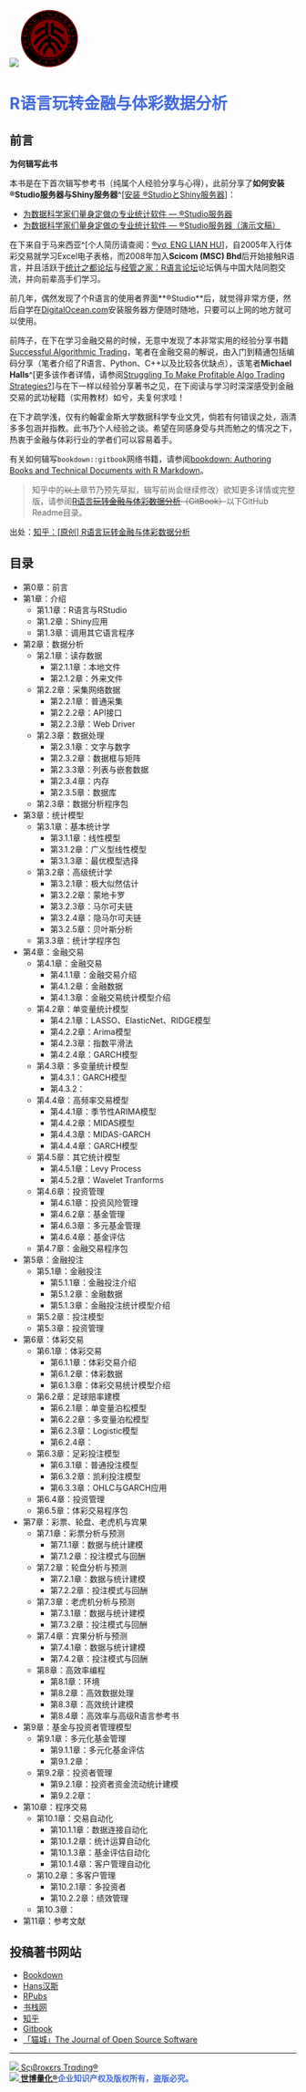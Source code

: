 
<img src='文艺坊图库/coursera.jpg' height='100'> <img src='文艺坊图库/大秦赋 - 北京大学.png' height='100'>

# <span style='color:RoyalBlue'>R语言玩转金融与体彩数据分析</span>

## 前言

**为何辑写此书**
  
  本书是在下首次辑写参考书（纯属个人经验分享与心得），此前分享了**如何安装®Studio服务器与Shiny服务器**^[[安装 ®StudioとShiny服务器](https://github.com/scibrokes/setup-rstudio-server)]：

- [为数据科学家们量身定做の专业统计软件 — ®Studio服务器](https://beta.rstudioconnect.com/englianhu/Introducing-RStudio-Server-for-Data-Scientists/Introducing-RStudio-Server-for-Data-Scientists.html)
- [为数据科学家们量身定做の专业统计软件 — ®Studio服务器（演示文稿）](https://beta.rstudioconnect.com/englianhu/Introducing-RStudio-Server-for-Data-Scientists-Slides/Introducing-RStudio-Server-for-Data-Scientists-slides.html)

在下来自于马来西亚^[个人简历请查阅：[®γσ, ENG LIAN HU](https://beta.rstudioconnect.com/content/3091/ryo-eng.html)]，自2005年入行体彩交易就学习Excel电子表格，而2008年加入**Scicom (MSC) Bhd**后开始接触R语言，并且活跃于[统计之都论坛](https://d.cosx.org)与[经管之家：R语言论坛](http://bbs.pinggu.org/forum-69-1.html)论坛俩与中国大陆同胞交流，并向前辈高手们学习。

前几年，偶然发现了个R语言的使用者界面**®Studio**后，就觉得非常方便，然后自学在[DigitalOcean.com](https://m.do.co/c/aabb124120d0)安装服务器方便随时随地，只要可以上网的地方就可以使用。

前阵子，在下在学习金融交易的时候，无意中发现了本非常实用的经验分享书籍[Successful Algorithmic Trading](https://raw.githubusercontent.com/englianhu/binary.com-interview-question/master/reference/Successful%20Algorithmic%20Trading.pdf)，笔者在金融交易的解说，由入门到精通包括编码分享（笔者介绍了R语言、Python、C++以及比较各优缺点），该笔者**Michael Halls**^[更多该作者详情，请参阅[Struggling To Make Profitable Algo Trading Strategies?](https://www.quantstart.com/successful-algorithmic-trading-ebook)]与在下一样以经验分享著书之见，在下阅读与学习时深深感受到金融交易的武功秘籍（实用教材）如兮，夫复何求哇！

在下才疏学浅，仅有约翰霍金斯大学数据科学专业文凭，倘若有何错误之处，涵清多多包涵并指教。此书乃个人经验之谈。希望在同感身受与共而勉之的情况之下，热衷于金融与体彩行业的学者们可以容易着手。

有关如何辑写`bookdown::gitbook`网络书籍，请参阅[bookdown: Authoring Books and Technical Documents with R Markdown](https://bookdown.org/yihui/bookdown/)。

> 知乎中的<s>以上</s>章节乃预先草拟，辑写前尚会继续修改）欲知更多详情或完整版，请参阅<s>[R语言玩转金融与体彩数据分析](https://link.zhihu.com/?target=https%3A//github.com/englianhu/data-analysis)（GitBook）</s>以下GitHub Readme目录。

出处：[知乎：[原创] R语言玩转金融与体彩数据分析](https://zhuanlan.zhihu.com/p/30882947)

## 目录

- 第0章：前言
- 第1章：介绍
  - 第1.1章：R语言与RStudio
  - 第1.2章：Shiny应用
  - 第1.3章：调用其它语言程序
- 第2章：数据分析
  - 第2.1章：读存数据
    - 第2.1.1章：本地文件
    - 第2.1.2章：外来文件
  - 第2.2章：采集网络数据
    - 第2.2.1章：普通采集
    - 第2.2.2章：API接口
    - 第2.2.3章：Web Driver
  - 第2.3章：数据处理
    - 第2.3.1章：文字与数字
    - 第2.3.2章：数据框与矩阵
    - 第2.3.3章：列表与嵌套数据
    - 第2.3.4章：内存
    - 第2.3.5章：数据库
  - 第2.3章：数据分析程序包
- 第3章：统计模型
  - 第3.1章：基本统计学
    - 第3.1.1章：线性模型
    - 第3.1.2章：广义型线性模型
    - 第3.1.3章：最优模型选择
  - 第3.2章：高级统计学
    - 第3.2.1章：极大似然估计
    - 第3.2.2章：蒙地卡罗
    - 第3.2.3章：马尔可夫链
    - 第3.2.4章：隐马尔可夫链
    - 第3.2.5章：贝叶斯分析
  - 第3.3章：统计学程序包
- 第4章：金融交易
  - 第4.1章：金融交易
    - 第4.1.1章：金融交易介绍
    - 第4.1.2章：金融数据
    - 第4.1.3章：金融交易统计模型介绍
  - 第4.2章：单变量统计模型
    - 第4.2.1章：LASSO、ElasticNet、RIDGE模型
    - 第4.2.2章：Arima模型
    - 第4.2.3章：指数平滑法
    - 第4.2.4章：GARCH模型
  - 第4.3章：多变量统计模型 
    - 第4.3.1：GARCH模型
    - 第4.3.2：
  - 第4.4章：高频率交易模型
    - 第4.4.1章：季节性ARIMA模型
    - 第4.4.2章：MIDAS模型
    - 第4.4.3章：MIDAS-GARCH
    - 第4.4.4章：GARCH模型
  - 第4.5章：其它统计模型
    - 第4.5.1章：Levy Process
    - 第4.5.2章：Wavelet Tranforms
  - 第4.6章：投资管理
    - 第4.6.1章：投资风险管理
    - 第4.6.2章：基金管理
    - 第4.6.3章：多元基金管理
    - 第4.6.4章：基金评估
  - 第4.7章：金融交易程序包
- 第5章：金融投注
  - 第5.1章：金融投注
    - 第5.1.1章：金融投注介绍
    - 第5.1.2章：金融数据
    - 第5.1.3章：金融投注统计模型介绍
  - 第5.2章：投注模型
  - 第5.3章：投资管理
- 第6章：体彩交易
  - 第6.1章：体彩交易
    - 第6.1.1章：体彩交易介绍
    - 第6.1.2章：体彩数据
    - 第6.1.3章：体彩交易统计模型介绍
  - 第6.2章：足球赔率建模
    - 第6.2.1章：单变量泊松模型
    - 第6.2.2章：多变量泊松模型
    - 第6.2.3章：Logistic模型
    - 第6.2.4章：
  - 第6.3章：足彩投注模型
    - 第6.3.1章：普通投注模型
    - 第6.3.2章：凯利投注模型
    - 第6.3.3章：OHLC与GARCH应用
  - 第6.4章：投资管理
  - 第6.5章：体彩交易程序包
- 第7章：彩票、轮盘、老虎机与宾果
  - 第7.1章：彩票分析与预测
    - 第7.1.1章：数据与统计建模
    - 第7.1.2章：投注模式与回酬
  - 第7.2章：轮盘分析与预测
    - 第7.2.1章：数据与统计建模
    - 第7.2.2章：投注模式与回酬
  - 第7.3章：老虎机分析与预测
    - 第7.3.1章：数据与统计建模
    - 第7.3.2章：投注模式与回酬
  - 第7.4章：宾果分析与预测
    - 第7.4.1章：数据与统计建模
    - 第7.4.2章：投注模式与回酬
  - 第8章：高效率编程
    - 第8.1章：环境
    - 第8.2章：高效数据处理
    - 第8.3章：高效统计建模
    - 第8.4章：高效率与高级R语言参考书
- 第9章：基金与投资者管理模型
  - 第9.1章：多元化基金管理
    - 第9.1.1章：多元化基金评估
    - 第9.1.2章：
  - 第9.2章：投资者管理
    - 第9.2.1章：投资者资金流动统计建模
    - 第9.2.2章：
- 第10章：程序交易
  - 第10.1章：交易自动化
    - 第10.1.1章：数据连接自动化
    - 第10.1.2章：统计运算自动化
    - 第10.1.3章：基金评估自动化
    - 第10.1.4章：客户管理自动化
  - 第10.2章：多客户管理
    - 第10.2.1章：多投资者
    - 第10.2.2章：绩效管理
  - 第10.3章：
- 第11章：参考文献

## 投稿著书网站

- [Bookdown](https://bookdown.org)
- [Hans汉斯](https://www.hanspub.org)
- [RPubs](https://www.rpubs.com)
- [书栈网](https://www.bookstack.cn)
- [知乎](http://zhihu.com)
- [Gitbook](https://www.gitbook.com)
- [「猫城」The Journal of Open Source Software](https://github.com/englianhu/joss)

---

[<img src="文艺坊图库/Scibrokes.png" height="14"/> Sςιβrοκεrs Trαdιηg®](http://www.scibrokes.com)<br>
<span style='color:RoyalBlue'>**[<img src="文艺坊图库/Scibrokes.png" height="14"/> 世博量化®](http://www.scibrokes.com)企业知识产权及版权所有，盗版必究。**</span>
